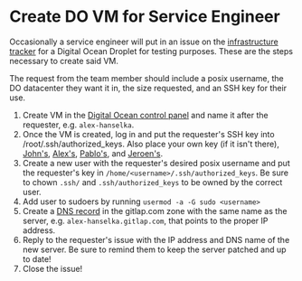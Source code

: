 # Create DO VM for Service Engineer

Occasionally a service engineer will put in an issue on the [infrastructure tracker](https://gitlab.com/gitlab-com/infrastructure/issues) for a Digital Ocean Droplet for testing purposes. These are the steps necessary to create said VM.

The request from the team member should include a posix username, the DO datacenter they want it in, the size requested, and an SSH key for their use.

1. Create VM in the [Digital Ocean control panel](https://cloud.digitalocean.com/droplets) and name it after the requester, e.g. `alex-hanselka`.
1. Once the VM is created, log in and put the requester's SSH key into /root/.ssh/authorized_keys. Also place your own key (if it isn't there), [John's](https://dev.gitlab.org/cookbooks/chef-repo/blob/master/data_bags/users/jjn.json#L4), [Alex's](https://dev.gitlab.org/cookbooks/chef-repo/blob/master/data_bags/users/ahanselka.json#L4), [Pablo's](https://dev.gitlab.org/cookbooks/chef-repo/blob/master/data_bags/users/pcarranza.json#L4), and [Jeroen's](https://dev.gitlab.org/cookbooks/chef-repo/blob/master/data_bags/users/jeroen.json#L4).
1. Create a new user with the requester's desired posix username and put the requester's key in `/home/<username>/.ssh/authorized_keys`. Be sure to chown `.ssh/` and `.ssh/authorized_keys` to be owned by the correct user.
1. Add user to sudoers by running `usermod -a -G sudo <username>`
1. Create a [DNS record](https://console.aws.amazon.com/route53/home?region=eu-central-1#resource-record-sets:Z29MRIL9NUDAU8) in the gitlap.com zone with the same name as the server, e.g. `alex-hanselka.gitlap.com`, that points to the proper IP address.
1. Reply to the requester's issue with the IP address and DNS name of the new server. Be sure to remind them to keep the server patched and up to date!
1. Close the issue!
